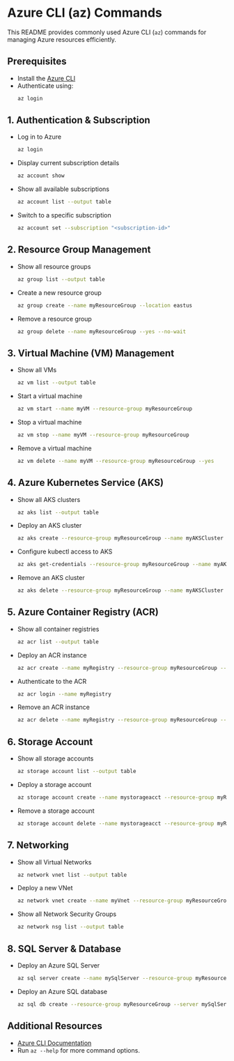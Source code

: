 # Azure CLI (az) Commands

This README provides commonly used Azure CLI (`az`) commands for managing Azure resources efficiently.

## Prerequisites
- Install the [Azure CLI](https://learn.microsoft.com/en-us/cli/azure/install-azure-cli)
- Authenticate using:
  ```sh
  az login
  ```

## 1. Authentication & Subscription
- Log in to Azure
  ```sh
  az login
  ```

- Display current subscription details
  ```sh
  az account show
  ```

- Show all available subscriptions
  ```sh
  az account list --output table
  ```

- Switch to a specific subscription
  ```sh
  az account set --subscription "<subscription-id>"
  ```

## 2. Resource Group Management
- Show all resource groups
  ```sh
  az group list --output table
  ```

- Create a new resource group
  ```sh
  az group create --name myResourceGroup --location eastus
  ```

- Remove a resource group
  ```sh
  az group delete --name myResourceGroup --yes --no-wait
  ```

## 3. Virtual Machine (VM) Management
- Show all VMs
  ```sh
  az vm list --output table
  ```

- Start a virtual machine
  ```sh
  az vm start --name myVM --resource-group myResourceGroup
  ```

- Stop a virtual machine
  ```sh
  az vm stop --name myVM --resource-group myResourceGroup
  ```

- Remove a virtual machine
  ```sh
  az vm delete --name myVM --resource-group myResourceGroup --yes
  ```

## 4. Azure Kubernetes Service (AKS)
- Show all AKS clusters
  ```sh
  az aks list --output table
  ```

- Deploy an AKS cluster
  ```sh
  az aks create --resource-group myResourceGroup --name myAKSCluster --node-count 2 --generate-ssh-keys
  ```

- Configure kubectl access to AKS
  ```sh
  az aks get-credentials --resource-group myResourceGroup --name myAKSCluster
  ```

- Remove an AKS cluster
  ```sh
  az aks delete --resource-group myResourceGroup --name myAKSCluster --yes --no-wait
  ```

## 5. Azure Container Registry (ACR)
- Show all container registries
  ```sh
  az acr list --output table
  ```

- Deploy an ACR instance
  ```sh
  az acr create --name myRegistry --resource-group myResourceGroup --sku Basic
  ```

- Authenticate to the ACR
  ```sh
  az acr login --name myRegistry
  ```

- Remove an ACR instance
  ```sh
  az acr delete --name myRegistry --resource-group myResourceGroup --yes
  ```

## 6. Storage Account
- Show all storage accounts
  ```sh
  az storage account list --output table
  ```

- Deploy a storage account
  ```sh
  az storage account create --name mystorageacct --resource-group myResourceGroup --sku Standard_LRS
  ```

- Remove a storage account
  ```sh
  az storage account delete --name mystorageacct --resource-group myResourceGroup --yes
  ```

## 7. Networking
- Show all Virtual Networks
  ```sh
  az network vnet list --output table
  ```

- Deploy a new VNet
  ```sh
  az network vnet create --name myVnet --resource-group myResourceGroup --address-prefix 10.0.0.0/16
  ```

- Show all Network Security Groups
  ```sh
  az network nsg list --output table
  ```

## 8. SQL Server & Database
- Deploy an Azure SQL Server
  ```sh
  az sql server create --name mySqlServer --resource-group myResourceGroup --location eastus --admin-user myAdmin --admin-password MyP@ssword123
  ```

- Deploy an Azure SQL database
  ```sh
  az sql db create --resource-group myResourceGroup --server mySqlServer --name myDatabase --service-objective S0
  ```

## Additional Resources
- [Azure CLI Documentation](https://learn.microsoft.com/en-us/cli/azure/)
- Run `az --help` for more command options.


